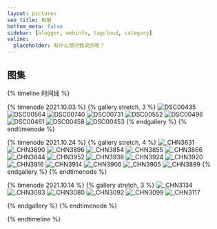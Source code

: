 ```yaml
---
layout: pictures
seo_title: 相册
bottom_meta: false
sidebar: [blogger, webinfo, tagcloud, category]
valine:
  placeholder: 有什么想对我说的呢？
---
```


## 图集

{% timeline 时间线  %}

{% timenode 2021.10.03 %}
{% gallery stretch, 3 %}
![DSC00435](https://cdn.jsdelivr.net/gh/sivanWu0222/ImageHosting@master/uPic/DSC00435.JPG)
![DSC00564](https://cdn.jsdelivr.net/gh/sivanWu0222/ImageHosting@master/uPic/DSC00564.JPG)
![DSC00740](https://cdn.jsdelivr.net/gh/sivanWu0222/ImageHosting@master/uPic/DSC00740.JPG)
![DSC00731](https://cdn.jsdelivr.net/gh/sivanWu0222/ImageHosting@master/uPic/DSC00731.JPG)
![DSC00552](https://cdn.jsdelivr.net/gh/sivanWu0222/ImageHosting@master/uPic/DSC00552.JPG)
![DSC00496](https://cdn.jsdelivr.net/gh/sivanWu0222/ImageHosting@master/uPic/DSC00496.JPG)
![DSC00461](https://cdn.jsdelivr.net/gh/sivanWu0222/ImageHosting@master/uPic/DSC00461.JPG)
![DSC00458](https://cdn.jsdelivr.net/gh/sivanWu0222/ImageHosting@master/uPic/DSC00458.JPG)
![DSC00453](https://cdn.jsdelivr.net/gh/sivanWu0222/ImageHosting@master/uPic/DSC00453.JPG)
{% endgallery %}
{% endtimenode %}

{% timenode 2021.10.24 %}
{% gallery stretch, 4 %}
![_CHN3631](https://cdn.jsdelivr.net/gh/sivanWu0222/ImageHosting@master/uPic/_CHN3631.jpg)
![_CHN3890](https://cdn.jsdelivr.net/gh/sivanWu0222/ImageHosting@master/uPic/_CHN3890.jpg)
![_CHN3896](https://cdn.jsdelivr.net/gh/sivanWu0222/ImageHosting@master/uPic/_CHN3896.png)
![_CHN3854](https://cdn.jsdelivr.net/gh/sivanWu0222/ImageHosting@master/uPic/_CHN3854.png)
![_CHN3855](https://cdn.jsdelivr.net/gh/sivanWu0222/ImageHosting@master/uPic/_CHN3855.png)
![_CHN3866](https://cdn.jsdelivr.net/gh/sivanWu0222/ImageHosting@master/uPic/_CHN3866.png)
![_CHN3844](https://cdn.jsdelivr.net/gh/sivanWu0222/ImageHosting@master/uPic/_CHN3844.png)
![_CHN3952](https://cdn.jsdelivr.net/gh/sivanWu0222/ImageHosting@master/uPic/_CHN3952.png)
![_CHN3938](https://cdn.jsdelivr.net/gh/sivanWu0222/ImageHosting@master/uPic/_CHN3938.png)
![_CHN3924](https://cdn.jsdelivr.net/gh/sivanWu0222/ImageHosting@master/uPic/_CHN3924.png)
![_CHN3920](https://cdn.jsdelivr.net/gh/sivanWu0222/ImageHosting@master/uPic/_CHN3920.png)
![_CHN3916](https://cdn.jsdelivr.net/gh/sivanWu0222/ImageHosting@master/uPic/_CHN3916.png)
![_CHN3914](https://cdn.jsdelivr.net/gh/sivanWu0222/ImageHosting@master/uPic/_CHN3914.png)
![_CHN3906](https://cdn.jsdelivr.net/gh/sivanWu0222/ImageHosting@master/uPic/_CHN3906.png)
![_CHN3905](https://cdn.jsdelivr.net/gh/sivanWu0222/ImageHosting@master/uPic/_CHN3905.png)
![_CHN3899](https://cdn.jsdelivr.net/gh/sivanWu0222/ImageHosting@master/uPic/_CHN3899.png)
{% endgallery %}
{% endtimenode %}

{% timenode 2021.10.14 %}
{% gallery stretch, 3 %}
![_CHN3134](https://cdn.jsdelivr.net/gh/sivanWu0222/ImageHosting@master/uPic/_CHN3134.jpg)
![_CHN3083](https://cdn.jsdelivr.net/gh/sivanWu0222/ImageHosting@master/uPic/_CHN3083.jpg)
![_CHN3080](https://cdn.jsdelivr.net/gh/sivanWu0222/ImageHosting@master/uPic/_CHN3080.jpg)
![_CHN3092](https://cdn.jsdelivr.net/gh/sivanWu0222/ImageHosting@master/uPic/_CHN3092.jpg)
![_CHN3099](https://cdn.jsdelivr.net/gh/sivanWu0222/ImageHosting@master/uPic/_CHN3099.jpg)
![_CHN3117](https://cdn.jsdelivr.net/gh/sivanWu0222/ImageHosting@master/uPic/_CHN3117.jpg)

{% endgallery %}
{% endtimenode %}

{% endtimeline %}

